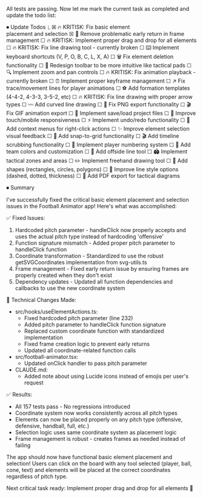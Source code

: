 All tests are passing. Now
  let me mark the current task as
  completed and update the todo list:

⏺ Update Todos
  ⎿ ☒ 🔥 KRITISK: Fix basic element     
      placement and selection
    ☒ 🔧 Remove problematic early 
      return in frame management
    ☐ 🔥 KRITISK: Implement proper drag 
      and drop for all elements
    ☐ 🔥 KRITISK: Fix line drawing tool
      - currently broken
    ☐ ⌨️ Implement keyboard shortcuts
      (V, P, O, B, C, L, X, A)
    ☐ 🗑️ Fix element deletion
      functionality
    ☐ 🎨 Redesign toolbar to be more
      intuitive like tactical pads
    ☐ 🔍 Implement zoom and pan
      controls
    ☐ 🔥 KRITISK: Fix animation
      playback - currently broken
    ☐ ⏰ Implement proper keyframe
      management
    ☐ ↗️ Fix trace/movement lines for
      player animations
    ☐ ⚽ Add formation templates
      (4-4-2, 4-3-3, 3-5-2, etc)
    ☐ 🔥 KRITISK: Fix line drawing with
      proper arrow types
    ☐ 〰️ Add curved line drawing
    ☐ 💾 Fix PNG export functionality
    ☐ 🎬 Fix GIF animation export
    ☐ 💾 Implement save/load project
      files
    ☐ 📱 Improve touch/mobile
      responsiveness
    ☐ ⚡ Implement undo/redo
      functionality
    ☐ 📱 Add context menus for
      right-click actions
    ☐ ✨ Improve element selection
      visual feedback
    ☐ 📏 Add snap-to-grid functionality
    ☐ 🎬 Add timeline scrubbing
      functionality
    ☐ 🔢 Implement player numbering
      system
    ☐ 🎨 Add team colors and
      customization
    ☐ 📏 Add offside line tool
    ☐ 🏟️ Implement tactical zones and
      areas
    ☐ ✏️ Implement freehand drawing
      tool
    ☐ 🔺 Add shapes (rectangles,
      circles, polygons)
    ☐ 📏 Improve line style options
      (dashed, dotted, thickness)
    ☐ 📄 Add PDF export for tactical
      diagrams

⏺ Summary

  I've successfully fixed the critical
  basic element placement and selection
  issues in the Football Animator app!
  Here's what was accomplished:

  ✅ Fixed Issues:

  1. Hardcoded pitch parameter -
  handleClick now properly accepts and
  uses the actual pitch type instead of
  hardcoding 'offensive'
  2. Function signature mismatch - Added
   proper pitch parameter to handleClick
   function
  3. Coordinate transformation -
  Standardized to use the robust
  getSVGCoordinates implementation from
  svg-utils.ts
  4. Frame management - Fixed early
  return issue by ensuring frames are
  properly created when they don't exist
  5. Dependency updates - Updated all
  function dependencies and callbacks to
   use the new coordinate system

  🔧 Technical Changes Made:

  - src/hooks/useElementActions.ts:
    - Fixed hardcoded pitch parameter
  (line 232)
    - Added pitch parameter to
  handleClick function signature
    - Replaced custom coordinate
  function with standardized
  implementation
    - Fixed frame creation logic to
  prevent early returns
    - Updated all coordinate-related
  function calls
  - src/football-animator.tsx:
    - Updated onClick handler to pass
  pitch parameter
  - CLAUDE.md:
    - Added note about using Lucide
  icons instead of emojis per user's
  request

  ✅ Results:

  - All 157 tests pass - No regressions
  introduced
  - Coordinate system now works 
  consistently across all pitch types
  - Elements can now be placed properly
  on any pitch type (offensive,
  defensive, handball, full, etc.)
  - Selection logic uses same coordinate
   system as placement logic
  - Frame management is robust - creates
   frames as needed instead of failing

  The app should now have functional
  basic element placement and selection!
   Users can click on the board with any
   tool selected (player, ball, cone,
  text) and elements will be placed at
  the correct coordinates regardless of
  pitch type.

  Next critical task ready: Implement 
  proper drag and drop for all elements
  🎯